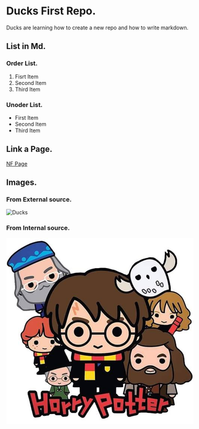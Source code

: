 # Ducks First Repo.

Ducks are learning how to create a new repo and how to write markdown.


## List in Md.

### Order List.
1. Fisrt Item
2. Second Item
3. Third Item

### Unoder List.
- First Item
- Second Item
- Third Item

## Link a Page.

[NF Page](https://www.neuefische.de/)


## Images.

### From External source.

![Ducks](https://i0.wp.com/maineaudubon.org/wp-content/uploads/2021/06/DougHitchcoxMallard01.jpg?resize=1024%2C525&ssl=1)

### From Internal source.

![Harry Potter Characters](/harry-potter-charactes.jpeg)
